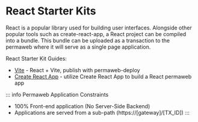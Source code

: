 # React Starter Kits

React is a popular library used for building user interfaces. Alongside other popular 
tools such as create-react-app, a React project can be compiled into a bundle. This bundle
can be uploaded as a transaction to the permaweb where it will serve as a single page application.

React Starter Kit Guides:

* [Vite](./turbo.md) - React + Vite, publish with permaweb-deploy
* [Create React App](./create-react-app.md) - utilize Create React App to build a React permaweb app
<!-- * [Vite](./vite.md) - utilize Vite to build a React permaweb app -->


::: info Permaweb Application Constraints
* 100% Front-end application (No Server-Side Backend)
* Applications are served from a sub-path (https://[gateway]/[TX_ID])
:::
